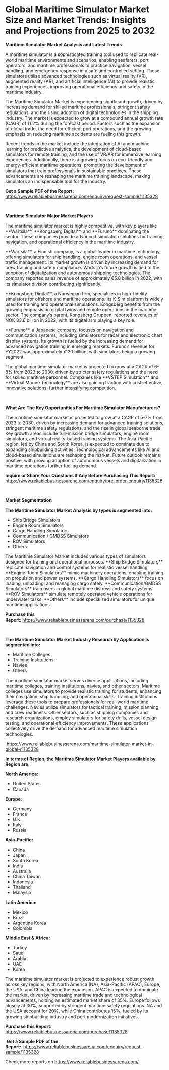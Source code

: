 <p><h1>Global Maritime Simulator Market Size and Market Trends: Insights and Projections from 2025 to 2032</h1></p><p><strong>Maritime Simulator Market Analysis and Latest Trends</strong></p>
<p><p>A maritime simulator is a sophisticated training tool used to replicate real-world maritime environments and scenarios, enabling seafarers, port operators, and maritime professionals to practice navigation, vessel handling, and emergency response in a safe and controlled setting. These simulators utilize advanced technologies such as virtual reality (VR), augmented reality (AR), and artificial intelligence (AI) to provide realistic training experiences, improving operational efficiency and safety in the maritime industry.</p><p>The Maritime Simulator Market is experiencing significant growth, driven by increasing demand for skilled maritime professionals, stringent safety regulations, and the rising adoption of digital technologies in the shipping industry. The market is expected to grow at a compound annual growth rate (CAGR) of 11.2% during the forecast period. Factors such as the expansion of global trade, the need for efficient port operations, and the growing emphasis on reducing maritime accidents are fueling this growth.</p><p>Recent trends in the market include the integration of AI and machine learning for predictive analytics, the development of cloud-based simulators for remote training, and the use of VR/AR for immersive learning experiences. Additionally, there is a growing focus on eco-friendly and energy-efficient maritime operations, prompting the development of simulators that train professionals in sustainable practices. These advancements are reshaping the maritime training landscape, making simulators an indispensable tool for the industry.</p></p>
<p><strong>Get a Sample PDF of the Report:&nbsp;</strong> <a href="https://www.reliablebusinessarena.com/enquiry/request-sample/1135328?utm_campaign=1891&utm_medium=2&utm_source=Github&utm_content=ia&utm_term=22012025&utm_id=maritime-simulator">https://www.reliablebusinessarena.com/enquiry/request-sample/1135328</a></p>
<p>&nbsp;</p>
<p><strong>Maritime Simulator Major Market Players</strong></p>
<p><p>The maritime simulator market is highly competitive, with key players like **Wärtsilä**, **Kongsberg Digital**, and **Furuno** dominating the sector. These companies provide advanced simulation solutions for training, navigation, and operational efficiency in the maritime industry.</p><p>**Wärtsilä**, a Finnish company, is a global leader in maritime technology, offering simulators for ship handling, engine room operations, and vessel traffic management. Its market growth is driven by increasing demand for crew training and safety compliance. Wärtsilä’s future growth is tied to the adoption of digitalization and autonomous shipping technologies. The company reported sales revenue of approximately €5.8 billion in 2022, with its simulator division contributing significantly.</p><p>**Kongsberg Digital**, a Norwegian firm, specializes in high-fidelity simulators for offshore and maritime operations. Its K-Sim platform is widely used for training and operational simulations. Kongsberg benefits from the growing emphasis on digital twins and remote operations in the maritime sector. The company’s parent, Kongsberg Gruppen, reported revenues of NOK 33.6 billion in 2022, with its digital arm playing a key role.</p><p>**Furuno**, a Japanese company, focuses on navigation and communication systems, including simulators for radar and electronic chart display systems. Its growth is fueled by the increasing demand for advanced navigation training in emerging markets. Furuno’s revenue for FY2022 was approximately ¥120 billion, with simulators being a growing segment.</p><p>The global maritime simulator market is projected to grow at a CAGR of 6-8% from 2023 to 2030, driven by stricter safety regulations and the need for skilled maritime personnel. Companies like **VSTEP Simulation** and **Virtual Marine Technology** are also gaining traction with cost-effective, innovative solutions, further intensifying competition.</p></p>
<p>&nbsp;</p>
<p><strong>What Are The Key Opportunities For Maritime Simulator Manufacturers?</strong></p>
<p><p>The maritime simulator market is projected to grow at a CAGR of 5-7% from 2023 to 2030, driven by increasing demand for advanced training solutions, stringent maritime safety regulations, and the rise in global seaborne trade. Key growth areas include full-mission bridge simulators, engine room simulators, and virtual reality-based training systems. The Asia-Pacific region, led by China and South Korea, is expected to dominate due to expanding shipbuilding activities. Technological advancements like AI and cloud-based simulations are reshaping the market. Future outlook remains positive, with growing adoption of autonomous vessels and digitalization in maritime operations further fueling demand.</p></p>
<p><strong>Inquire or Share Your Questions If Any Before Purchasing This Report:</strong> <a href="https://www.reliablebusinessarena.com/enquiry/pre-order-enquiry/1135328?utm_campaign=1891&utm_medium=2&utm_source=Github&utm_content=ia&utm_term=22012025&utm_id=maritime-simulator">https://www.reliablebusinessarena.com/enquiry/pre-order-enquiry/1135328</a></p>
<p>&nbsp;</p>
<p><strong>Market Segmentation</strong></p>
<p><strong>The Maritime Simulator Market Analysis by types is segmented into:</strong></p>
<p><ul><li>Ship Bridge Simulators</li><li>Engine Room Simulators</li><li>Cargo Handling Simulators</li><li>Communication / GMDSS Simulators</li><li>ROV Simulators</li><li>Others</li></ul></p>
<p><p>The Maritime Simulator Market includes various types of simulators designed for training and operational purposes. **Ship Bridge Simulators** replicate navigation and control systems for realistic vessel handling. **Engine Room Simulators** mimic machinery operations, enabling training on propulsion and power systems. **Cargo Handling Simulators** focus on loading, unloading, and managing cargo safely. **Communication/GMDSS Simulators** train users in global maritime distress and safety systems. **ROV Simulators** simulate remotely operated vehicle operations for underwater tasks. **Others** include specialized simulators for unique maritime applications.</p></p>
<p><strong>Purchase this Report:&nbsp;</strong><a href="https://www.reliablebusinessarena.com/purchase/1135328?utm_campaign=1891&utm_medium=2&utm_source=Github&utm_content=ia&utm_term=22012025&utm_id=maritime-simulator">https://www.reliablebusinessarena.com/purchase/1135328</a></p>
<p>&nbsp;</p>
<p><strong>The Maritime Simulator Market Industry Research by Application is segmented into:</strong></p>
<p><ul><li>Maritime Colleges</li><li>Training Institutions</li><li>Navies</li><li>Others</li></ul></p>
<p><p>The maritime simulator market serves diverse applications, including maritime colleges, training institutions, navies, and other sectors. Maritime colleges use simulators to provide realistic training for students, enhancing their navigation, ship handling, and operational skills. Training institutions leverage these tools to prepare professionals for real-world maritime challenges. Navies utilize simulators for tactical training, mission planning, and crew readiness. Other sectors, such as shipping companies and research organizations, employ simulators for safety drills, vessel design testing, and operational efficiency improvements. These applications collectively drive the demand for advanced maritime simulation technologies.</p></p>
<p><a href="https://www.reliablebusinessarena.com/maritime-simulator-market-in-global-r1135328?utm_campaign=1891&utm_medium=2&utm_source=Github&utm_content=ia&utm_term=22012025&utm_id=maritime-simulator">&nbsp;https://www.reliablebusinessarena.com/maritime-simulator-market-in-global-r1135328</a></p>
<p><strong>In terms of Region, the Maritime Simulator Market Players available by Region are:</strong></p>
<p>
    <p> <strong> North America: </strong>
        <ul>
            <li>United States</li>
            <li>Canada</li>
        </ul>
        </p> 
    <p> <strong> Europe: </strong>
        <ul>
            <li>Germany</li>
            <li>France</li>
            <li>U.K.</li>
            <li>Italy</li>
            <li>Russia</li>
        </ul>
        </p> 
    <p> <strong> Asia-Pacific: </strong>
        <ul>
            <li>China</li>
            <li>Japan</li>
            <li>South Korea</li>
            <li>India</li>
            <li>Australia</li>
            <li>China Taiwan</li>
            <li>Indonesia</li>
            <li>Thailand</li>
            <li>Malaysia</li>
        </ul>
        </p> 
    <p> <strong> Latin America: </strong>
        <ul>
            <li>Mexico</li>
            <li>Brazil</li>
            <li>Argentina Korea</li>
            <li>Colombia</li>
        </ul>
        </p> 
    <p> <strong> Middle East & Africa: </strong>
        <ul>
            <li>Turkey</li>
            <li>Saudi</li>
            <li>Arabia</li>
            <li>UAE</li>
            <li>Korea</li>
        </ul>
    </p>
    </p>
<p><p>The maritime simulator market is projected to experience robust growth across key regions, with North America (NA), Asia-Pacific (APAC), Europe, the USA, and China leading the expansion. APAC is expected to dominate the market, driven by increasing maritime trade and technological advancements, holding an estimated market share of 35%. Europe follows closely at 30%, supported by stringent maritime safety regulations. NA and the USA account for 20%, while China contributes 15%, fueled by its growing shipbuilding industry and port modernization initiatives.</p></p>
<p><strong>Purchase this Report: </strong><a href="https://www.reliablebusinessarena.com/purchase/1135328?utm_campaign=1891&utm_medium=2&utm_source=Github&utm_content=ia&utm_term=22012025&utm_id=maritime-simulator">https://www.reliablebusinessarena.com/purchase/1135328</a></p>
<p>&nbsp;<strong>Get a Sample PDF of the Report:&nbsp;&nbsp;</strong><a href="https://www.reliablebusinessarena.com/enquiry/request-sample/1135328?utm_campaign=1891&utm_medium=2&utm_source=Github&utm_content=ia&utm_term=22012025&utm_id=maritime-simulator">https://www.reliablebusinessarena.com/enquiry/request-sample/1135328</a></p>
<p><strong></strong></p>
<p>Check more reports on <a href="https://www.reliablebusinessarena.com/?utm_campaign=1891&utm_medium=2&utm_source=Github&utm_content=ia&utm_term=22012025&utm_id=maritime-simulator">https://www.reliablebusinessarena.com/</a></p>